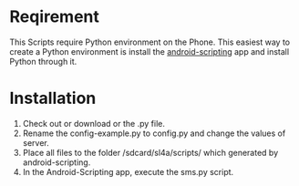 Reqirement
==========

This Scripts require Python environment on the Phone. This easiest way to create a Python environment is install the [android-scripting][] app and install Python through it.

Installation
============
1. Check out or download or the .py file.
1. Rename the config-example.py to config.py and change the values of server.
1. Place all files to the folder /sdcard/sl4a/scripts/ which generated by android-scripting.
1. In the Android-Scripting app, execute the sms.py script.


[android-scripting]: http://code.google.com/p/android-scripting/
